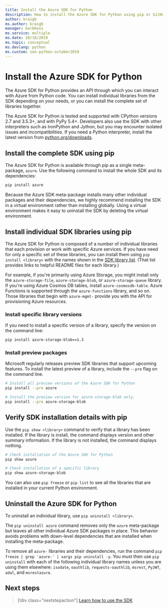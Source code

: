 ```yaml
---
title: Install the Azure SDK for Python
description: How to install the Azure SDK for Python using pip or GitHub. The Azure SDK can be installed as individual libraries or as a complete package.
author: kraigb
ms.author: kraigb
manager: barbkess
ms.service: multiple
ms.date: 10/18/2019
ms.topic: conceptual
ms.devlang: python
ms.custom: seo-python-october2019
---
```


# Install the Azure SDK for Python

The Azure SDK for Python provides an API through which you can interact with Azure from Python code. You can install individual libraries from the SDK depending on your needs, or you can install the complete set of libraries together.

The Azure SDK for Python is tested and supported with CPython versions 2.7 and 3.5.3+, and with PyPy 5.4+. Developers also use the SDK with other interpreters such as IronPython and Jython, but you may encounter isolated issues and incompatibilities. If you need a Python interpreter, install the latest version from [python.org/downloads](https://www.python.org/downloads).

## Install the complete SDK using pip

The Azure SDK for Python is available through pip as a single meta-package, `azure`. Use the following command to install the whole SDK and its dependencies:

```bash
pip install azure
```

Because the Azure SDK meta-package installs many other individual packages and their dependencies, we highly recommend installing the SDK in a virtual environment rather than installing globally. Using a virtual environment makes it easy to uninstall the SDK by deleting the virtual environment.

## Install individual SDK libraries using pip

The Azure SDK for Python is composed of a number of individual libraries that each provision or work with specific Azure services. If you have need for only a specific set of these libraries, you can install them using `pip install <library>` with the names shown in the [SDK library list](https://github.com/Azure/azure-sdk-for-python/blob/master/packages.md). (That list provides links to helpful README files for each library.)

For example, if you're primarily using Azure Storage, you might install only the `azure-storage-file`, `azure-storage-blob`, or `azure-storage-queue` library. If you're using Azure Cosmos DB tables, install `azure-cosmosdb-table`. Azure Functions is supported through the `azure-functions` library, and so on. Those libraries that begin with `azure-mgmt-` provide you with the API for provisioning Azure resources.

### Install specific library versions

If you need to install a specific version of a library, specify the version on the command line:

```bash
pip install azure-storage-blob==1.3
```

### Install preview packages

Microsoft regularly releases preview SDK libraries that support upcoming features. To install the latest preview of a library, include the `--pre` flag on the command line. 

```bash
# Install all preview versions of the Azure SDK for Python
pip install --pre azure

# Install the preview version for azure-storage-blob only.
pip install --pre azure-storage-blob
```

## Verify SDK installation details with pip

Use the `pip show <library>` command to verify that a library has been installed. If the library is install, the command displays version and other summary information. If the library is not installed, the command displays nothing.

```bash
# Check installation of the Azure SDK for Python
pip show azure

# Check installation of a specific library
pip show azure-storage-blob
```

You can also use `pip freeze` or `pip list` to see all the libraries that are installed in your current Python environment.

## Uninstall the Azure SDK for Python

To uninstall an individual library, use `pip uninstall <library>`.

The `pip uninstall azure` command removes only the `azure` meta-package but leaves all other individual Azure SDK packages in place. This behavior avoids problems with down-level dependencies that are installed when installing the meta-package.

To remove all `azure-` libraries and their dependencies, run the command `pip freeze | grep 'azure-' | xargs pip uninstall -y`. You must then use `pip uninstall` with each of the following individual library names unless you are using them elsewhere: `isodate`, `oauthlib`, `requests-oauthlib`, `msrest`, `PyJWT`, `adal`, and `msrestazure`.

## Next steps

> [!div class="nextstepaction"]
> [Learn how to use the SDK](python-sdk-azure-get-started.yml)
